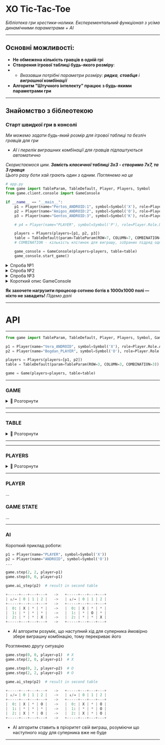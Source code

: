 # XO Tic-Tac-Toe
_Бібліотека гри хрестики-нолики. Експерементальний функціонал з усіма динамічними параметрами + AI_
___

## Основні можливості:
+ **Не обмежена кількість гравців в одній грі**
+ **Створення ігрової таблиці будь-якого розміру**:  
+ + *Вказавши потрібні параметри розміру: **рядка**, **стовбця** і **виграшної комбінації***
+ **Алгоритм "Штучного інтелекту" працює з будь-якими параметрами гри**

___

## Знайомство з біблеотекою
### Старт швидкої гри в консолі
_Ми можемо задати будь-який розмір для ігрової таблиці та безліч гравців для гри_ 
- _AI і перелік виграшних комбінації для гравців підлаштуються автоматично_

_Скористаємося цим. **Замість класичної таблиці 3х3 - створимо 7х7, та 3 гравця**  
Цього разу боти хай грають один з одним. Поглянемо на це_

```python
# app.py
from game import TableParam, TableDefault, Player, Players, Symbol
from game.client.console import GameConsole

if __name__ == "__main__":
    p1 = Player(name="Pertos_ANDROID:1", symbol=Symbol('X'), role=Player.Role.ANDROID)
    p2 = Player(name="Amigos_ANDROID:2", symbol=Symbol('O'), role=Player.Role.ANDROID)
    p3 = Player(name="Gentos_ANDROID:3", symbol=Symbol('K'), role=Player.Role.ANDROID)

    # p4 = Player(name="PLAYER", symbol=Symbol('P'), role=Player.Role.USER)  # Якщо без вас ніяк

    players = Players(players=[p1, p2, p3])
    table = TableDefault(param=TableParam(ROW=7, COLUMN=7, COMBINATION=5))
    # COMBINATION - кількість клітинок для виграшу, зібраних підряд одним символом

    game_console = GameConsole(players=players, table=table)
    game_console.start_game()
```

<details>
  <summary>Спроба №1</summary>
  
```python
WIN: ANDROID:1 < X > | COMB: < ((1, 1), (2, 2), (3, 3), (4, 4), (5, 5)) >
+-----+---+---+---+---+---+---+---+
| ↓/→ | 0 | 1 | 2 | 3 | 4 | 5 | 6 |
+-----+---+---+---+---+---+---+---+
|  0: | O | * | * | * | K | X | K |
|  1: | K | X | * | * | O | * | X |
|  2: | X | K | X | O | K | O | X |
|  3: | K | O | K | X | X | K | O |
|  4: | K | O | X | X | X | O | X |
|  5: | O | O | K | O | O | X | X |
|  6: | * | * | O | K | * | K | K |
+-----+---+---+---+---+---+---+---+
```
</details>

<details>
  <summary>Спроба №2</summary>
  
```python
PEACE: ALL USED CELLS
+-----+---+---+---+---+---+---+---+
| ↓/→ | 0 | 1 | 2 | 3 | 4 | 5 | 6 |
+-----+---+---+---+---+---+---+---+
|  0: | X | K | K | O | O | O | X |
|  1: | K | X | X | K | X | O | K |
|  2: | X | K | O | O | O | X | K |
|  3: | O | X | K | K | O | K | X |
|  4: | X | O | K | O | O | X | O |
|  5: | X | X | O | X | X | K | K |
|  6: | K | K | X | O | K | O | X |
+-----+---+---+---+---+---+---+---+
```
</details>

<details>
  <summary>Спроба №3</summary>
  
```python
WIN: ANDROID:4 < O > | COMB: < ((3, 1), (3, 2), (3, 3), (3, 4), (3, 5)) >
+-----+---+---+---+---+---+---+---+
| ↓/→ | 0 | 1 | 2 | 3 | 4 | 5 | 6 |
+-----+---+---+---+---+---+---+---+
|  0: | * | * | * | * | K | * | * |
|  1: | * | * | * | * | K | * | * |
|  2: | * | X | * | * | * | * | * |
|  3: | * | O | O | O | O | O | X |
|  4: | * | * | * | * | K | * | * |
|  5: | * | * | * | * | * | * | * |
|  6: | K | X | X | X | O | X | K |
+-----+---+---+---+---+---+---+---+
```
</details>



<details>
  <summary> Короткий опис  GameConsole</summary> 

Метод `.start_game` активує цикл while з умовою виходу,
якщо гра буде логічно закінчено (Є виграш / Всі клітинки зайняті == `game_console.game_state.is_finished`)

* Для гравців в черзі, які повертають True для методу `player.is_android` застосовуються автоматичний пошук клітинки, 
а для гравців які повернуть True для `player.is_user` буде запропоновано вести індекси в консолі

</details>


__Як захочете нагрузити процесор сотнею ботів в 1000х1000 полі — ніхто не завадить!__
_Підемо далі_
___

# API
___
    
```python
from game import TableParam, TableDefault, Player, Players, Symbol, Game, ResultCode

p1 = Player(name="Vera_ANDROID", symbol=Symbol('X'), role=Player.Role.ANDROID)
p2 = Player(name="Bogdan_PLAYER", symbol=Symbol('O'), role=Player.Role.USER)

players = Players(players=[p1, p2])
table = TableDefault(param=TableParam(ROW=3, COLUMN=3, COMBINATION=3))

game = Game(players=players, table=table)
```

___

### GAME 

<details>
  <summary>📂 Розгорнути</summary> 

```python
# new game instance
+-----+---+---+---+
| ↓/→ | 0 | 1 | 2 |
+-----+---+---+---+
|  0: | * | * | * |
|  1: | * | * | * |
|  2: | * | * | * |
+-----+---+---+---+
```


#### Метод game.step:

```python
def step(self, index_row: int, index_column: int, player: PlayerBase)
```
```python
game.step(index_row=1, index_column=0, player=p2)  
game.step(index_row=1, index_column=2, player=p2)  
game.step(index_row=1, index_column=1, player=p2) 
```
```python
+-----+---+---+---+   ->   +-----+---+---+---+   ->   +-----+---+---+---+  
| ↓/→ | 0 | 1 | 2 |   ->   | ↓/→ | 0 | 1 | 2 |   ->   | ↓/→ | 0 | 1 | 2 |
+-----+---+---+---+   ->   +-----+---+---+---+   ->   +-----+---+---+---+
|  0: | * | * | * |   ->   |  0: | * | * | * |   ->   |  0: | * | * | * |
|  1: | O | * | * |   ->   |  1: | O | * | O |   ->   |  1: | O | O | O |
|  2: | * | * | * |   ->   |  2: | * | * | * |   ->   |  2: | * | * | * |
+-----+---+---+---+   ->   +-----+---+---+---+   ->   +-----+---+---+---+
```
Функція встановлює символ гравця `player.symbol` в клітинку за вказаними індексами.  
Після успішного встановлення лічильник `player.count_steps` збільшується на +1,
а `game.table.count_free_cells` зменшується на -1

Примітка:
* _Якщо передані індекси не збігаються з можливими в таблиці - помилка_ `TableIndexError`
* _Якщо ви намагаєтесь встановити новий символ на вже зайняту клітинку - помилка_ `CellAlreadyUsedError`


#### Метод game.result:

```python
def result(self, player: PlayerBase) -> GameStateT
```
Перевіримо результат наших попередніх 3-ох кроків, очікуємо виграш
```python
res = game.result(player=p2)
    
match res.code:
    case ResultCode.NO_RESULT:
        print('STATUS: NO RESULT')
    case ResultCode.WINNER:
        print(f'STATUS: WINNER. Player: {res.win_player.name}, Win comb: {res.win_combination}')
    case ResultCode.ALL_CELLS_USED:
        print('STATUS: DRAW')
    
# STATUS: WINNER. Player: Bogdan_PLAYER, Win comb: ((1, 0), (1, 1), (1, 2))
```
Для заданого гравця функція проводить 2 перевірки:
* _Пошуку виграшу. Здійснюється перевірка по комбінаціях які доступні в `game.table.combinations`_
* _Перевірка на нічию. Порівнюється значення результату `game.table.count_free_cells`_
  
Коли одна з двух вірогідностей дійсна, автоматично викликається метод `game_state.update`, який модифікує: `game_state`,
змінюючи в ньому статус `.code`, а в випадку коли гравець виграв — ще й доповнює поля:
`.win_player` і `.win_combination` 

Після перевірок та можливих модифікацій - повертає об'єкт: `game_state`

Примітка: 
* `assert res == game.game_state  # True`
* _Щоб дізнатися що одна з тригерів які логічно завершує гру спрацювала - викликаємо в game_state метод: `.is_finished`,
якщо True - в нас є виграш або нічия. Якщо точніше, то використовуємо `.is_winner` або `.is_draw`.
Детальніше див. розділ GameState_


#### Метод game.step_result:

```python
def step_result(self, index_row: int, index_column: int, player: PlayerBase) -> GameStateT
```
* **Об'єднувальний метод**. Заміняє почерговий виклик  `game.step` і `game.result`, повертає результат останнього


#### Метод game.ai_get_step:

```python
def ai_get_step(self, player: PlayerBase) -> CellIndex
```
Для вказаного гравця, знаходить найкращу клітинку для ходу.  
Повертає кортеж з двома індексами (`index_row: int, index_column: int`) клітинки
    
* _Детальніше див. розділ AI_


#### Метод game.ai_step:

```python
def ai_step(self, player: PlayerBase)
```
* **Об'єднувальний метод**. Заміняє почерговий виклик  `game.ai_get_step` і `game.step`


#### Метод game.ai_step_result:

```python
def ai_step_result(self, player: PlayerBase) -> GameStateT
```
* **Об'єднувальний метод**. Заміняє почерговий виклик  `game.ai_get_step` і `game.step_result`,
повертає результат останнього
    
</details>

___

___
### TABLE

<details>
  <summary>📂 Розгорнути</summary> 
    
```python
table = game.table
```   
    

#### Метод table.combinations:    

```python
@property
def combinations(self) -> CombsType
```  
Повертає список всіх виграшних комбінацій для цієї таблиці
* _Комбінації створюються автоматично за параметрами таблиці,
або передаються вручну в конструктор екземпляра класу Table_

  
#### Метод table.count_free_cells:   

```python
@property
def count_free_cells(self) -> int
```  
Повертає кількість вільних клітинок в таблиці



#### Метод table.set_symbol_cell:   

```python
@property
def set_symbol_cell(self, index_row: int, index_column: int, symbol: SymbolBase)
``` 
Встановлює переданий символ за вказаними індексами.  
Зменшує рахунок вільних клітинок на -1  
    
Примітка:
* Саме цей метод викликає 'game.step' Див. розділ Game, пункт метод `game.step`
    
</details>  

___
___

### PLAYERS
    
<details>
  <summary>📂 Розгорнути</summary> 
    
```python
PlayersT = TypeVar('PlayersT', bound=PlayersBase, covariant=True)
players = game.players
```   


#### Метод players.current_player:   

```python
@property
def current_player(self) -> PlayerT
```  
Повертає поточного гравця з черги
    


#### Метод players.set_get_next_player:        

```python
def set_get_next_player(self) -> PlayerT
```  
Заміняє поточного гравця на наступного з черги і повертає його
* Після цього новий поточний гравець доступний в методі `players.current_player`
    
#### Метод players.shuffle_players:        
```python
def shuffle_players(self)
```  
Перемішує список гравців, заміняючи існуючу чергу на нову.  
    
Примітка:
* Перший гравець з нової черги буде встановлений як теперішній, і доступний в `players.current_player`

</details>  

___
    
### PLAYER
...

### GAME STATE
...

___
### AI

Короткий приклад роботи:
```python
p1 = Player(name="PLAYER", symbol=Symbol('X'))
p2 = Player(name="ANDROID", symbol=Symbol('O'))
...
```
```python
game.step(2, 2, player=p1)
game.step(0, 0, player=p1)

game.ai_step(p2)  # result in second table

+-----+---+---+---+   ->   +-----+---+---+---+
| ↓/→ | 0 | 1 | 2 |   ->   | ↓/→ | 0 | 1 | 2 |
+-----+---+---+---+   ->   +-----+---+---+---+
|  0: | X | * | * |   ->   |  0: | X | * | * |
|  1: | * | * | * |   ->   |  1: | * | O | * |
|  2: | * | * | X |   ->   |  2: | * | * | X |
+-----+---+---+---+   ->   +-----+---+---+---+
```
* AI алгоритм розуміє, що наступний хід для суперника ймовірно збере виграшну комбінацію, тому перекриває його

Розглянемо другу ситуацію
```python
game.step(0, 0, player=p1)  # X
game.step(2, 0, player=p1)  # X

game.step(0, 2, player=p2)  # O
game.step(2, 2, player=p2)  # O

game.ai_step(p2)  # result in second table

+-----+---+---+---+   ->   +-----+---+---+---+
| ↓/→ | 0 | 1 | 2 |   ->   | ↓/→ | 0 | 1 | 2 |
+-----+---+---+---+   ->   +-----+---+---+---+
|  0: | X | * | O |   ->   |  0: | X | * | O |
|  1: | * | * | * |   ->   |  1: | * | * | O |
|  2: | X | * | O |   ->   |  2: | X | * | O |
+-----+---+---+---+   ->   +-----+---+---+---+
```
* AI алгоритм ставить в пріоритет свій виграш, розуміючи що наступного ходу для суперника вже не буде
___